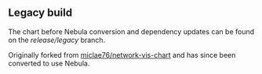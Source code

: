 ## Legacy build
The chart before Nebula conversion and dependency updates can be found on the *release/legacy* branch.

Originally forked from [miclae76/network-vis-chart](miclae76/network-vis-chart) and has since been converted to use Nebula.